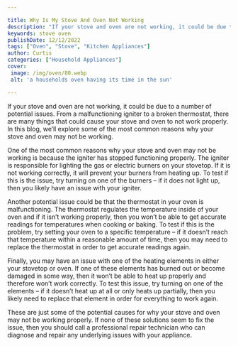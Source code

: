 ```yaml
---

title: Why Is My Stove And Oven Not Working
description: "If your stove and oven are not working, it could be due to a number of potential issues. From a malfunctioning igniter to a broken...lets find out"
keywords: stove oven
publishDate: 12/12/2022
tags: ["Oven", "Stove", "Kitchen Appliances"]
author: Curtis
categories: ["Household Appliances"]
cover: 
 image: /img/oven/80.webp
 alt: 'a households oven having its time in the sun'

---
```


If your stove and oven are not working, it could be due to a number of potential issues. From a malfunctioning igniter to a broken thermostat, there are many things that could cause your stove and oven to not work properly. In this blog, we’ll explore some of the most common reasons why your stove and oven may not be working.

One of the most common reasons why your stove and oven may not be working is because the igniter has stopped functioning properly. The igniter is responsible for lighting the gas or electric burners on your stovetop. If it is not working correctly, it will prevent your burners from heating up. To test if this is the issue, try turning on one of the burners – if it does not light up, then you likely have an issue with your igniter.

Another potential issue could be that the thermostat in your oven is malfunctioning. The thermostat regulates the temperature inside of your oven and if it isn’t working properly, then you won’t be able to get accurate readings for temperatures when cooking or baking. To test if this is the problem, try setting your oven to a specific temperature – if it doesn’t reach that temperature within a reasonable amount of time, then you may need to replace the thermostat in order to get accurate readings again.

Finally, you may have an issue with one of the heating elements in either your stovetop or oven. If one of these elements has burned out or become damaged in some way, then it won’t be able to heat up properly and therefore won’t work correctly. To test this issue, try turning on one of the elements – if it doesn’t heat up at all or only heats up partially, then you likely need to replace that element in order for everything to work again.

These are just some of the potential causes for why your stove and oven may not be working properly. If none of these solutions seem to fix the issue, then you should call a professional repair technician who can diagnose and repair any underlying issues with your appliance.
